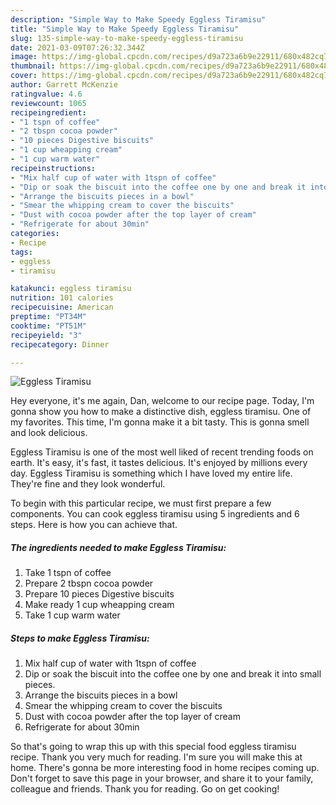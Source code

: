 ```yaml
---
description: "Simple Way to Make Speedy Eggless Tiramisu"
title: "Simple Way to Make Speedy Eggless Tiramisu"
slug: 135-simple-way-to-make-speedy-eggless-tiramisu
date: 2021-03-09T07:26:32.344Z
image: https://img-global.cpcdn.com/recipes/d9a723a6b9e22911/680x482cq70/eggless-tiramisu-recipe-main-photo.jpg
thumbnail: https://img-global.cpcdn.com/recipes/d9a723a6b9e22911/680x482cq70/eggless-tiramisu-recipe-main-photo.jpg
cover: https://img-global.cpcdn.com/recipes/d9a723a6b9e22911/680x482cq70/eggless-tiramisu-recipe-main-photo.jpg
author: Garrett McKenzie
ratingvalue: 4.6
reviewcount: 1065
recipeingredient:
- "1 tspn of coffee"
- "2 tbspn cocoa powder"
- "10 pieces Digestive biscuits"
- "1 cup wheapping cream"
- "1 cup warm water"
recipeinstructions:
- "Mix half cup of water with 1tspn of coffee"
- "Dip or soak the biscuit into the coffee one by one and break it into small pieces."
- "Arrange the biscuits pieces in a bowl"
- "Smear the whipping cream to cover the biscuits"
- "Dust with cocoa powder after the top layer of cream"
- "Refrigerate for about 30min"
categories:
- Recipe
tags:
- eggless
- tiramisu

katakunci: eggless tiramisu 
nutrition: 101 calories
recipecuisine: American
preptime: "PT34M"
cooktime: "PT51M"
recipeyield: "3"
recipecategory: Dinner

---
```



![Eggless Tiramisu](https://img-global.cpcdn.com/recipes/d9a723a6b9e22911/680x482cq70/eggless-tiramisu-recipe-main-photo.jpg)

Hey everyone, it's me again, Dan, welcome to our recipe page. Today, I'm gonna show you how to make a distinctive dish, eggless tiramisu. One of my favorites. This time, I'm gonna make it a bit tasty. This is gonna smell and look delicious.



Eggless Tiramisu is one of the most well liked of recent trending foods on earth. It's easy, it's fast, it tastes delicious. It's enjoyed by millions every day. Eggless Tiramisu is something which I have loved my entire life. They're fine and they look wonderful.


To begin with this particular recipe, we must first prepare a few components. You can cook eggless tiramisu using 5 ingredients and 6 steps. Here is how you can achieve that.

<!--inarticleads1-->

##### The ingredients needed to make Eggless Tiramisu:

1. Take 1 tspn of coffee
1. Prepare 2 tbspn cocoa powder
1. Prepare 10 pieces Digestive biscuits
1. Make ready 1 cup wheapping cream
1. Take 1 cup warm water




<!--inarticleads2-->

##### Steps to make Eggless Tiramisu:

1. Mix half cup of water with 1tspn of coffee
1. Dip or soak the biscuit into the coffee one by one and break it into small pieces.
1. Arrange the biscuits pieces in a bowl
1. Smear the whipping cream to cover the biscuits
1. Dust with cocoa powder after the top layer of cream
1. Refrigerate for about 30min




So that's going to wrap this up with this special food eggless tiramisu recipe. Thank you very much for reading. I'm sure you will make this at home. There's gonna be more interesting food in home recipes coming up. Don't forget to save this page in your browser, and share it to your family, colleague and friends. Thank you for reading. Go on get cooking!
